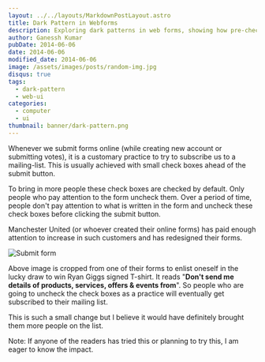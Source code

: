 ```yaml
---
layout: ../../layouts/MarkdownPostLayout.astro
title: Dark Pattern in Webforms
description: Exploring dark patterns in web forms, showing how pre-checked boxes and design tweaks trick users into subscribing, with a case study on Manchester United's form.
author: Ganessh Kumar
pubDate: 2014-06-06
date: 2014-06-06
modified_date: 2014-06-06
image: /assets/images/posts/random-img.jpg
disqus: true
tags:
  - dark-pattern
  - web-ui
categories:
  - computer
  - ui
thumbnail: banner/dark-pattern.png
---
```


Whenever we submit forms online (while creating new account or submitting votes), it is a customary practice to try to subscribe us to a mailing-list. This is usually achieved with small check boxes ahead of the submit button.

To bring in more people these check boxes are checked by default. Only people who pay attention to the form uncheck them. Over a period of time, people don't pay attention to what is written in the form and uncheck these check boxes before clicking the submit button.

Manchester United (or whoever created their online forms) has paid enough attention to increase in such customers and has redesigned their forms.

![Submit form](http://i.imgur.com/YQXUcFA.gif)

Above image is cropped from one of their forms to enlist oneself in the lucky draw to win Ryan Giggs signed T-shirt. It reads "**Don't send me details of products, services, offers & events from**". So people who are going to uncheck the check boxes as a practice will eventually get subscribed to their mailing list.

This is such a small change but I believe it would have definitely brought them more people on the list.

Note: If anyone of the readers has tried this or planning to try this, I am eager to know the impact.